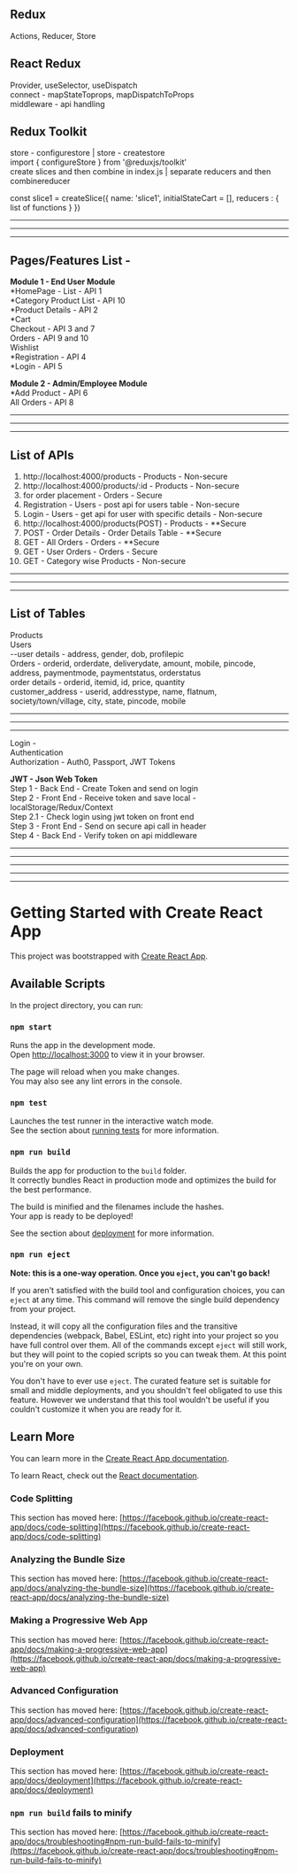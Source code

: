 
## Redux  
Actions, Reducer, Store  


## React Redux  
Provider, useSelector, useDispatch  
connect - mapStateToprops, mapDispatchToProps  
middleware - api handling  


## Redux Toolkit  
store - configurestore  | store - createstore  
import { configureStore } from '@reduxjs/toolkit'  
create slices and then combine in index.js | separate reducers and then combinereducer   



const slice1 = createSlice({
    name: 'slice1',
    initialStateCart = [],
    reducers : {
        list of functions
    }
})


 

 
---------------------------------------------
---------------------------------------------
---------------------------------------------

## Pages/Features List -   

**Module 1 - End User Module**  
*HomePage - List - API 1  
*Category Product List - API 10  
*Product Details - API 2  
*Cart  
Checkout - API 3 and 7  
Orders - API 9 and 10  
Wishlist  
*Registration - API 4  
*Login - API 5  


**Module 2 - Admin/Employee Module**  
*Add Product - API 6  
All Orders - API 8  

---------------------------------------------
---------------------------------------------
---------------------------------------------


## List of APIs  

1) http://localhost:4000/products - Products - Non-secure  
2) http://localhost:4000/products/:id - Products - Non-secure  
3) for order placement - Orders - Secure  
4) Registration - Users - post api for users table - Non-secure  
5) Login - Users - get api for user with specific details - Non-secure  
6) http://localhost:4000/products(POST) - Products - **Secure  
7) POST - Order Details - Order Details Table - **Secure  
8) GET - All Orders - Orders - **Secure  
9) GET - User Orders - Orders - Secure  
10) GET - Category wise Products - Non-secure  

---------------------------------------------
---------------------------------------------
---------------------------------------------

## List of Tables  

Products  
Users  
--user details - address, gender, dob, profilepic  
Orders - orderid, orderdate, deliverydate, amount, mobile, pincode, address, paymentmode, paymentstatus, orderstatus  
order details - orderid, itemid, id, price, quantity  
customer_address - userid, addresstype, name, flatnum, society/town/village, city, state, pincode, mobile  




---------------------------------------------
---------------------------------------------
---------------------------------------------


Login -   
Authentication  
Authorization - Auth0, Passport, JWT Tokens  



**JWT - Json Web Token**  
Step 1 - Back End - Create Token and send on login  
Step 2 - Front End - Receive token and save local - localStorage/Redux/Context  
Step 2.1 - Check login using jwt token on front end  
Step 3 - Front End - Send on secure api call in header  
Step 4 - Back End - Verify token on api middleware  


-------------------------------------------------------
-------------------------------------------------------
-------------------------------------------------------
-------------------------------------------------------
-------------------------------------------------------










# Getting Started with Create React App

This project was bootstrapped with [Create React App](https://github.com/facebook/create-react-app).

## Available Scripts

In the project directory, you can run:

### `npm start`

Runs the app in the development mode.\
Open [http://localhost:3000](http://localhost:3000) to view it in your browser.

The page will reload when you make changes.\
You may also see any lint errors in the console.

### `npm test`

Launches the test runner in the interactive watch mode.\
See the section about [running tests](https://facebook.github.io/create-react-app/docs/running-tests) for more information.

### `npm run build`

Builds the app for production to the `build` folder.\
It correctly bundles React in production mode and optimizes the build for the best performance.

The build is minified and the filenames include the hashes.\
Your app is ready to be deployed!

See the section about [deployment](https://facebook.github.io/create-react-app/docs/deployment) for more information.

### `npm run eject`

**Note: this is a one-way operation. Once you `eject`, you can't go back!**

If you aren't satisfied with the build tool and configuration choices, you can `eject` at any time. This command will remove the single build dependency from your project.

Instead, it will copy all the configuration files and the transitive dependencies (webpack, Babel, ESLint, etc) right into your project so you have full control over them. All of the commands except `eject` will still work, but they will point to the copied scripts so you can tweak them. At this point you're on your own.

You don't have to ever use `eject`. The curated feature set is suitable for small and middle deployments, and you shouldn't feel obligated to use this feature. However we understand that this tool wouldn't be useful if you couldn't customize it when you are ready for it.

## Learn More

You can learn more in the [Create React App documentation](https://facebook.github.io/create-react-app/docs/getting-started).

To learn React, check out the [React documentation](https://reactjs.org/).

### Code Splitting

This section has moved here: [https://facebook.github.io/create-react-app/docs/code-splitting](https://facebook.github.io/create-react-app/docs/code-splitting)

### Analyzing the Bundle Size

This section has moved here: [https://facebook.github.io/create-react-app/docs/analyzing-the-bundle-size](https://facebook.github.io/create-react-app/docs/analyzing-the-bundle-size)

### Making a Progressive Web App

This section has moved here: [https://facebook.github.io/create-react-app/docs/making-a-progressive-web-app](https://facebook.github.io/create-react-app/docs/making-a-progressive-web-app)

### Advanced Configuration

This section has moved here: [https://facebook.github.io/create-react-app/docs/advanced-configuration](https://facebook.github.io/create-react-app/docs/advanced-configuration)

### Deployment

This section has moved here: [https://facebook.github.io/create-react-app/docs/deployment](https://facebook.github.io/create-react-app/docs/deployment)

### `npm run build` fails to minify

This section has moved here: [https://facebook.github.io/create-react-app/docs/troubleshooting#npm-run-build-fails-to-minify](https://facebook.github.io/create-react-app/docs/troubleshooting#npm-run-build-fails-to-minify)